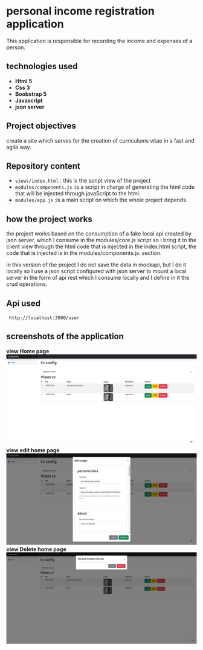 # **personal income registration application**

This application is responsible for recording the income and expenses of a person.

## technologies used

+ **Html 5**
+ **Css 3**
+ **Boobstrap 5**
+ **Javascript**
+ **json server**



## **Project objectives**
create a site which serves for the creation of curriculums vitae in a fast and agile way.

## **Repository content**
+ `views/index.html` : this is the script view of the project
+ `modules/components.js` :is a script in charge of generating the html code that will be injected through javaScript to the html.  
+ `modules/app.js` :is a main script on which the whole project depends.


## **how the project works**



the project works based on the consumption of a fake local api created by json server, which I consume in the modules/core.js script so I bring it to the client view through the html code that is injected in the index.html script, the code that is injected is in the modules/components.js. section.

in this version of the project I do not save the data in mockapi, but I do it locally so I use a json script configured with json server to mount a local server in the form of api rest which I consume locally and I define in it the crud operations.


## Api used
 
```
 http://localhost:3000/user 

```


## screenshots of the application
**view Home page**
![Alt text](<Screenshot from 2023-10-12 10-40-17.png>)
**view edit home page**
![Alt text](<Screenshot from 2023-10-12 10-40-58.png>)
**view Delete home page**
![Alt text](<Screenshot from 2023-10-12 10-41-23.png>)
